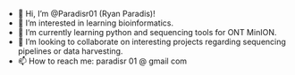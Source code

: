 - 👋 Hi, I’m @Paradisr01 (Ryan Paradis)!
- 👀 I’m interested in learning bioinformatics.
- 🌱 I’m currently learning python and sequencing tools for ONT MinION.
- 💞️ I’m looking to collaborate on interesting projects regarding sequencing pipelines or data harvesting.
- 📫 How to reach me: paradisr 01 @ gmail com

<!---
Paradisr01/Paradisr01 is a ✨ special ✨ repository because its `README.md` (this file) appears on your GitHub profile.
You can click the Preview link to take a look at your changes.
--->
